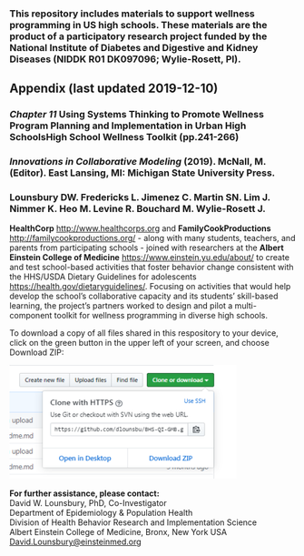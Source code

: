 ### This repository includes materials to support wellness programming in US high schools. These materials are the product of a participatory research project funded by the National Institute of Diabetes and Digestive and Kidney Diseases  (NIDDK R01 DK097096; Wylie-Rosett, PI). 

## Appendix (last updated 2019-12-10)
### <i>Chapter 11</i> Using Systems Thinking to Promote Wellness Program Planning and Implementation in Urban High SchoolsHigh School Wellness Toolkit (pp.241-266)
### <i>Innovations in Collaborative Modeling</i> (2019). McNall, M. (Editor). East Lansing, MI: Michigan State University Press. 

### <b>Lounsbury DW. Fredericks L. Jimenez C. Martin SN. Lim J. Nimmer K. Heo M. Levine R. Bouchard M. Wylie-Rosett J. </b>

<b>HealthCorp</b> http://www.healthcorps.org and <b>FamilyCookProductions</b> http://familycookproductions.org/ - along with many students, teachers, and parents from participating schools - joined with researchers at the <b>Albert Einstein College of Medicine</b> https://www.einstein.yu.edu/about/ to create and test school-based activities that foster behavior change consistent with the HHS/USDA Dietary Guidelines for adolescents https://health.gov/dietaryguidelines/. Focusing on activities that would help develop the school’s collaborative capacity and its students’ skill-based learning, the project’s partners worked to design and pilot a multi-component toolkit for wellness programming in diverse high schools.

To download a copy of all files shared in this respository to your device, click on the green button in the upper left of your screen, and choose Download ZIP:<br>

<img src = "https://github.com/dlounsbu/HS_wellness_toolkit/blob/master/dl.PNG"
     height = "200" width = "400">  <br>

<b>For further assistance, please contact:</b><br>
David W. Lounsbury, PhD, Co-Investigator<br>
Department of Epidemiology & Population Health<br>
Division of Health Behavior Research and Implementation Science<br>
Albert Einstein College of Medicine, Bronx, New York USA<br>
David.Lounsbury@einsteinmed.org <br>

